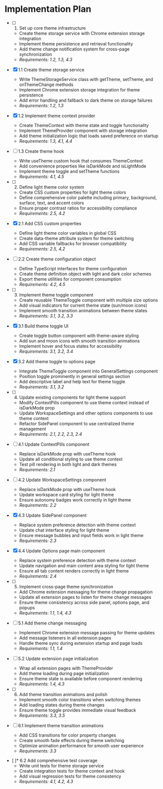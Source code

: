# Implementation Plan

- [ ] 1. Set up core theme infrastructure
  - Create theme storage service with Chrome extension storage integration
  - Implement theme persistence and retrieval functionality
  - Add theme change notification system for cross-page synchronization
  - _Requirements: 1.2, 1.3, 4.3_

- [x] 1.1 Create theme storage service
  - Write ThemeStorageService class with getTheme, setTheme, and onThemeChange methods
  - Implement Chrome extension storage integration for theme persistence
  - Add error handling and fallback to dark theme on storage failures
  - _Requirements: 1.2, 1.3_

- [x] 1.2 Implement theme context provider
  - Create ThemeContext with theme state and toggle functionality
  - Implement ThemeProvider component with storage integration
  - Add theme initialization logic that loads saved preference on startup
  - _Requirements: 1.3, 4.1, 4.4_

- [ ] 1.3 Create theme hook
  - Write useTheme custom hook that consumes ThemeContext
  - Add convenience properties like isDarkMode and isLightMode
  - Implement theme toggle and setTheme functions
  - _Requirements: 4.1, 4.5_

- [ ] 2. Define light theme color system
  - Create CSS custom properties for light theme colors
  - Define comprehensive color palette including primary, background, surface, text, and accent colors
  - Ensure proper contrast ratios for accessibility compliance
  - _Requirements: 2.5, 4.2_

- [x] 2.1 Add CSS custom properties
  - Define light theme color variables in global CSS
  - Create data-theme attribute system for theme switching
  - Add CSS variable fallbacks for browser compatibility
  - _Requirements: 2.5, 4.2_

- [ ] 2.2 Create theme configuration object
  - Define TypeScript interfaces for theme configuration
  - Create theme definition object with light and dark color schemes
  - Export theme utilities for component consumption
  - _Requirements: 4.2, 4.5_

- [ ] 3. Implement theme toggle component
  - Create reusable ThemeToggle component with multiple size options
  - Add visual indicators for current theme state (sun/moon icons)
  - Implement smooth transition animations between theme states
  - _Requirements: 3.1, 3.2, 3.3_

- [x] 3.1 Build theme toggle UI
  - Create toggle button component with theme-aware styling
  - Add sun and moon icons with smooth transition animations
  - Implement hover and focus states for accessibility
  - _Requirements: 3.1, 3.2, 3.4_

- [x] 3.2 Add theme toggle to options page
  - Integrate ThemeToggle component into GeneralSettings component
  - Position toggle prominently in general settings section
  - Add descriptive label and help text for theme toggle
  - _Requirements: 3.1, 3.2_

- [ ] 4. Update existing components for light theme support
  - Modify ContextPills component to use theme context instead of isDarkMode prop
  - Update WorkspaceSettings and other options components to use theme context
  - Refactor SidePanel component to use centralized theme management
  - _Requirements: 2.1, 2.2, 2.3, 2.4_

- [ ] 4.1 Update ContextPills component
  - Replace isDarkMode prop with useTheme hook
  - Update all conditional styling to use theme context
  - Test pill rendering in both light and dark themes
  - _Requirements: 2.1_

- [ ] 4.2 Update WorkspaceSettings component
  - Replace isDarkMode prop with useTheme hook
  - Update workspace card styling for light theme
  - Ensure autonomy badges work correctly in light theme
  - _Requirements: 2.2_

- [x] 4.3 Update SidePanel component
  - Replace system preference detection with theme context
  - Update chat interface styling for light theme
  - Ensure message bubbles and input fields work in light theme
  - _Requirements: 2.3_

- [x] 4.4 Update Options page main component
  - Replace system preference detection with theme context
  - Update navigation and main content area styling for light theme
  - Ensure all tab content renders correctly in light theme
  - _Requirements: 2.4_

- [ ] 5. Implement cross-page theme synchronization
  - Add Chrome extension messaging for theme change propagation
  - Update all extension pages to listen for theme change messages
  - Ensure theme consistency across side panel, options page, and popups
  - _Requirements: 1.1, 1.4, 4.3_

- [ ] 5.1 Add theme change messaging
  - Implement Chrome extension message passing for theme updates
  - Add message listeners in all extension pages
  - Handle theme sync during extension startup and page loads
  - _Requirements: 1.1, 1.4_

- [ ] 5.2 Update extension page initialization
  - Wrap all extension pages with ThemeProvider
  - Add theme loading during page initialization
  - Ensure theme state is available before component rendering
  - _Requirements: 1.4, 4.3_

- [ ] 6. Add theme transition animations and polish
  - Implement smooth color transitions when switching themes
  - Add loading states during theme changes
  - Ensure theme toggle provides immediate visual feedback
  - _Requirements: 3.3, 3.5_

- [ ] 6.1 Implement theme transition animations
  - Add CSS transitions for color property changes
  - Create smooth fade effects during theme switching
  - Optimize animation performance for smooth user experience
  - _Requirements: 3.3_

- [ ]* 6.2 Add comprehensive test coverage
  - Write unit tests for theme storage service
  - Create integration tests for theme context and hook
  - Add visual regression tests for theme consistency
  - _Requirements: 4.1, 4.2, 4.3_